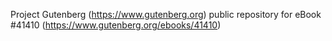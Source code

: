 Project Gutenberg (https://www.gutenberg.org) public repository for eBook #41410 (https://www.gutenberg.org/ebooks/41410)
